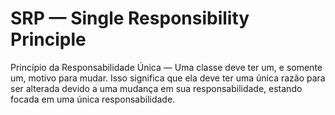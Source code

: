 # SRP — Single Responsibility Principle

Princípio da Responsabilidade Única — Uma classe deve ter um, e somente um, motivo para mudar. Isso significa que ela deve ter uma única razão para ser alterada devido a uma mudança em sua responsabilidade, estando focada em uma única responsabilidade.
